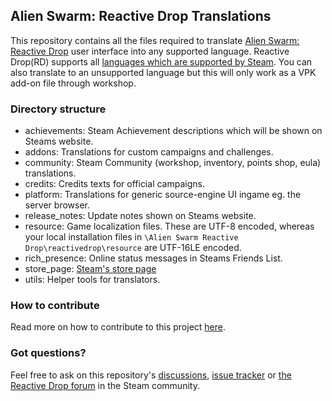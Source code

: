 ## Alien Swarm: Reactive Drop Translations

This repository contains all the files required to translate [Alien Swarm: Reactive Drop](https://store.steampowered.com/app/563560/) user interface into any supported language. Reactive Drop(RD) supports all [languages which are supported by Steam](https://partner.steamgames.com/doc/store/localization#supported_languages). You can also translate to an unsupported language but this will only work as a VPK add-on file through workshop.

### Directory structure
- achievements: Steam Achievement descriptions which will be shown on Steams website.
- addons: Translations for custom campaigns and challenges.
- community: Steam Community (workshop, inventory, points shop, eula) translations.
- credits: Credits texts for official campaigns.
- platform: Translations for generic source-engine UI ingame eg. the server browser.
- release_notes: Update notes shown on Steams website.
- resource: Game localization files. These are UTF-8 encoded, whereas your local installation files in `\Alien Swarm Reactive Drop\reactivedrop\resource` are UTF-16LE encoded.
- rich_presence: Online status messages in Steams Friends List.
- store_page: [Steam's store page](https://store.steampowered.com/app/563560/)
- utils: Helper tools for translators.

### How to contribute
Read more on how to contribute to this project [here](https://github.com/ReactiveDrop/reactivedrop_translations/blob/master/CONTRIBUTING.md).

### Got questions?
Feel free to ask on this repository's [discussions](https://github.com/ReactiveDrop/reactivedrop_translations/discussions), [issue tracker](https://github.com/ReactiveDrop/reactivedrop_translations/issues) or [the Reactive Drop forum](https://steamcommunity.com/app/563560/discussions/1/) in the Steam community.
